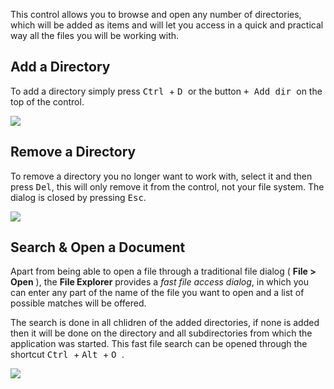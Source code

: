 This control allows you to browse and open any number of directories, which will be added as items and will let you access in a quick and practical way all the files you will be working with. 

## Add a Directory

To add a directory simply press <kbd> Ctrl </kbd> + <kbd> D </kbd> or the button <kbd>+ Add dir </kbd> on the top of the control. 

<img src="https://raw.github.com/jfacorro/clojure-lab/master/docs/screenshots/file-explorer.png" />

## Remove a Directory 

To remove a directory you no longer want to work with, select it and then press <kbd>Del</kbd>, this will only remove it from the control, not your file system. The dialog is closed by pressing <kbd>Esc</kbd>.

<img src="https://raw.github.com/jfacorro/clojure-lab/master/docs/screenshots/file-explorer-remove.png" />

## Search & Open a Document

Apart from being able to open a file through a traditional file dialog ( **File > Open** ), the **File Explorer** provides a *fast file access dialog*, in which you can enter any part of the name of the file you want to open and a list of possible matches will be offered. 

The search is done in all chlidren of the added directories, if none is added then it will be done on the directory and all subdirectories from which the application was started. This fast file search can be opened through the shortcut <kbd> Ctrl </kbd> + <kbd> Alt </kbd> + <kbd> O </kbd>.

<img src="https://raw.github.com/jfacorro/clojure-lab/master/docs/screenshots/file-explorer-search-open.png" />